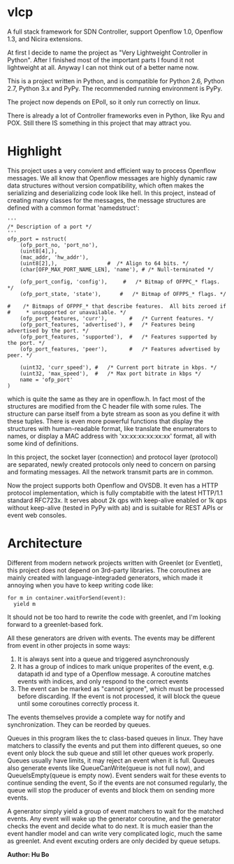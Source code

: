# vlcp
A full stack framework for SDN Controller, support Openflow 1.0, Openflow 1.3, and Nicira extensions.

At first I decide to name the project as "Very Lightweight Controller in Python". After I finished most of the important parts I found it not lightweight at all. Anyway I can not think out of a better name now.

This is a project written in Python, and is compatible for Python 2.6, Python 2.7, Python 3.x and PyPy. The recommended running environment is PyPy.

The project now depends on EPoll, so it only run correctly on linux.

There is already a lot of Controller frameworks even in Python, like Ryu and POX. Still there IS something in this project that may attract you.

# Highlight

This project uses a very convient and efficient way to process Openflow messages. We all know that Openflow messages are highly dynamic raw data structures without version compatibility, which often makes the serializing and deserializing code look like hell. In this project, instead of creating many classes for the messages, the message structures are defined with a common format 'namedstruct':


	'''
	/* Description of a port */
	'''
	ofp_port = nstruct(
	    (ofp_port_no, 'port_no'),
	    (uint8[4],),
	    (mac_addr, 'hw_addr'),
	    (uint8[2],),                #  /* Align to 64 bits. */
	    (char[OFP_MAX_PORT_NAME_LEN], 'name'), # /* Null-terminated */
	
	    (ofp_port_config, 'config'),     #   /* Bitmap of OFPPC_* flags. */
	    (ofp_port_state, 'state'),      #   /* Bitmap of OFPPS_* flags. */
	
	#    /* Bitmaps of OFPPF_* that describe features.  All bits zeroed if
	#     * unsupported or unavailable. */
	    (ofp_port_features, 'curr'),       #   /* Current features. */
	    (ofp_port_features, 'advertised'), #   /* Features being advertised by the port. */
	    (ofp_port_features, 'supported'),  #   /* Features supported by the port. */
	    (ofp_port_features, 'peer'),       #   /* Features advertised by peer. */
	
	    (uint32, 'curr_speed'), #   /* Current port bitrate in kbps. */
	    (uint32, 'max_speed'),  #   /* Max port bitrate in kbps */
	    name = 'ofp_port'
	)

which is quite the same as they are in openflow.h. In fact most of the structures are modified from the C header file with some rules. The structure can parse itself from a byte stream as soon as you define it with these tuples. There is even more powerful functions that display the structures with human-readable format, like translate the enumerators to names, or display a MAC address with 'xx:xx:xx:xx:xx:xx' format, all with some kind of definitions.

In this project, the socket layer (connection) and protocol layer (protocol) are separated, newly created protocols only need to concern on parsing and formating messages. All the network transmit parts are in common.

Now the project supports both Openflow and OVSDB. It even has a HTTP protocol implementation, which is fully comptabitle with the latest HTTP/1.1 standard RFC723x. It serves about 2k qps with keep-alive enabled or 1k qps without keep-alive (tested in PyPy with ab) and is suitable for REST APIs or event web consoles.

# Architecture
Different from modern network projects written with Greenlet (or Eventlet), this project does not depend on 3rd-party libraries. The coroutines are mainly created with language-integraded generators, which made it annoying when you have to keep writing code like:

	for m in container.waitForSend(event):
	  yield m

It should not be too hard to rewrite the code with greenlet, and I'm looking forward to a greenlet-based fork.

All these generators are driven with events. The events may be different from event in other projects in some ways:
1. It is always sent into a queue and triggered asynchronously
2. It has a group of indices to mark unique properites of the event, e.g. datapath id and type of a Openflow message. A coroutine matches events with indices, and only respond to the correct events
3. The event can be marked as "cannot ignore", which must be processed before discarding. If the event is not processed, it will block the queue until some coroutines correctly process it.

The events themselves provide a complete way for notify and synchronization. They can be reorded by queues.

Queues in this program likes the tc class-based queues in linux. They have matchers to classify the events and put them into different queues, so one event only block the sub queue and still let other queues work properly. Queues usually have limits, it may reject an event when it is full. Queues also generate events like QueueCanWrite(queue is not full now), and QueueIsEmpty(queue is empty now). Event senders wait for these events to continue sending the event, So if the events are not consumed regularly, the queue will stop the producer of events and block them on sending more events.

A generator simply yield a group of event matchers to wait for the matched events. Any event will wake up the generator coroutine, and the generator checks the event and decide what to do next. It is much easier than the event handler model and can write very complicated logic, much the same as greenlet. And event excuting orders are only decided by queue setups.

**Author: Hu Bo**
